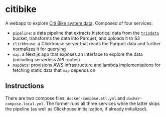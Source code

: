 # citibike

A webapp to explore [Citi Bike system data](https://citibikenyc.com/system-data). Composed of four services:
 - `pipeline`: a data pipeline that extracts historical data from the [`tripdata`](https://s3.amazonaws.com/tripdata/index.html) bucket, transforms the data into Parquet, and uploads it to S3
 - `clickhouse`: a Clickhouse server that reads the Parquet data and further normalizes it for querying
 - `map`: a Next.js app that exposes an interface to explore the data (including serverless API routes)
 - `mapdata`: provisions AWS infrastructure and lambda implementations for fetching static data that `map` depends on

## Instructions

There are two compose files: `docker-compose.etl.yml` and `docker-compose.local.yml`. The former runs all three services while the latter skips the pipeline (as well as Clickhouse initialization, if already initialized).

